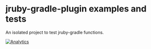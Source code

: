 # jruby-gradle-plugin examples and tests

An isolated project to test jruby-gradle functions.

[![Analytics](https://ga-beacon.appspot.com/UA-61184208-1/chromeskel_a/readme)](https://github.com/igrigorik/ga-beacon)
